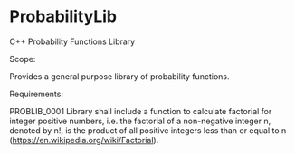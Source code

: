 # ProbabilityLib
C++ Probability Functions Library

Scope:

Provides a general purpose library of probability functions.

Requirements:

PROBLIB_0001  Library shall include a function to calculate factorial for integer positive numbers, i.e. the factorial of a non-negative integer n, denoted by n!, is the product of all positive integers less than or equal to n (https://en.wikipedia.org/wiki/Factorial).

